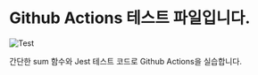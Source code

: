 # Github Actions 테스트 파일입니다.

![Test](https://github.com/yoon00/github-action/actions/workflows/test.yml/badge.svg)

간단한 sum 함수와 Jest 테스트 코드로 Github Actions을 실습합니다.